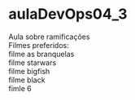 # aulaDevOps04_3
Aula sobre ramificações<br>
Filmes preferidos:<br>
filme as branquelas<br>
filme starwars<br>
filme bigfish<br>
filme black<br>
fimle 6<br>
